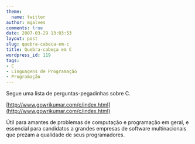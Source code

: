 ```yaml
---
theme:
  name: twitter
author: mgalves
comments: true
date: 2007-03-29 13:03:53
layout: post
slug: quebra-cabeca-em-c
title: Quebra-cabeça em C
wordpress_id: 119
tags:
- C
- Linguagens de Programação
- Programação
---
```


Segue uma lista de perguntas-pegadinhas sobre C.

[http://www.gowrikumar.com/c/index.html](http://www.gowrikumar.com/c/index.html)

Útil para amantes de problemas de computação e programação em geral, e essencial para candidatos a grandes empresas de software multinacionais que prezam a qualidade de seus programadores.
